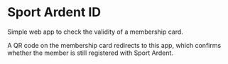# Sport Ardent ID

Simple web app to check the validity of a membership card.

A QR code on the membership card redirects to this app, which confirms whether the member is still registered with Sport Ardent.